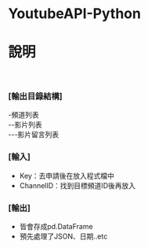 # YoutubeAPI-Python
# 說明
<br>

### [輸出目錄結構]
-頻道列表 <br>
--影片列表 <br>
---影片留言列表 <br>

### [輸入]
- Key：去申請後在放入程式檔中
- ChannelID：找到目標頻道ID後再放入

### [輸出]
- 皆會存成pd.DataFrame
- 預先處理了JSON、日期..etc
